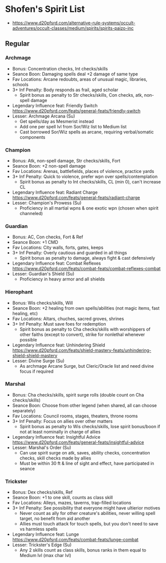 # Shofen's Spirit List
- https://www.d20pfsrd.com/alternative-rule-systems/occult-adventures/occult-classes/medium/spirits/spirits-paizo-inc

## Regular
### Archmage
- Bonus: Concentration checks, Int checks/skills
- Seance Boon: Damaging spells deal +2 damage of same type
- Fav Locations: Arcane redoubts, areas of unusual magic, libraries, schools
- 3+ Inf Penalty: Body responds as frail, aged scholar
    - Spirit bonus as penalty to Str checks/skills, Con checks, atk, non-spell damage
- Legendary Influence feat: Friendly Switch https://www.d20pfsrd.com/feats/general-feats/friendly-switch
- Lesser: Archmage Arcana (Su)
    - Get spells/day as Mesmerist instead
    - Add one per spell lvl from Sor/Wiz list to Medium list
    - Cast borrowed Sor/Wiz spells as arcane, requiring verbal/somatic components
<!-- - Intermediate: Arcane Surge (Su) -->
<!-- - Greater: Wild Arcana (Su) -->
<!-- - Supreme: Legendary Archmage (Su) -->

### Champion
- Bonus: Atk, non-spell damage, Str checks/skills, Fort
- Seance Boon: +2 non-spell damage
- Fav Locations: Arenas, battlefields, places of violence, practice yards
- 3+ Inf Penalty: Quick to violence, prefer wpn over spells/contemplation
    - Spirit bonus as penalty to Int checks/skills, CL (min 0), can't increase CL
- Legendary Influence feat: Radiant Charge https://www.d20pfsrd.com/feats/general-feats/radiant-charge
- Lesser: Champion's Prowess (Su)
    -  Proficiency in all martial wpns & one exotic wpn (chosen when spirit channeled)
<!-- - Intermediate: Sudden Attack (Su) -->
<!-- - Greater: Fleet Charge (Su) -->
<!-- - Supreme: Legendary Champion (Su) -->

### Guardian
- Bonus: AC, Con checks, Fort & Ref
- Seance Boon: +1 CMD
- Fav Locations: City walls, forts, gates, keeps
- 3+ Inf Penalty: Overly cautious and guarded in all things
    - Spirit bonus as penalty to damage, always fight & cast defensively
- Legendary Influence feat: Combat Reflexes https://www.d20pfsrd.com/feats/combat-feats/combat-reflexes-combat
- Lesser: Guardian's Shield (Su)
    -  Proficiency in heavy armor and all shields
<!-- - Intermediate: Absorb Blow (Su) -->
<!-- - Greater: Sudden Block (Su) -->
<!-- - Supreme: Legendary Guardian (Su) -->

### Hierophant
- Bonus: Wis checks/skills, Will
- Seance Boon: +2 healing from own spells/abilities (not magic items, fast healing, etc)
- Fav Locations: Altars, chuches, sacred groves, shrines
- 3+ Inf Penalty: Must save foes for redemption
    - Spirit bonus as penalty to Cha checks/skills with worshippers of other faiths (except to convert), strike for nonlethal whenever possible
- Legendary Influence feat: Unhindering Shield https://www.d20pfsrd.com/feats/shield-mastery-feats/unhindering-shield-shield-mastery
- Lesser: Divine Surge (Su)
    -  As archmage Arcane Surge, but Cleric/Oracle list and need divine focus if required
<!-- - Intermediate: Energy Font (Su) -->
<!-- - Greater: Overflowing Grace (Su) -->
<!-- - Supreme: Legendary Hierophant (Su) -->

### Marshal
- Bonus: Cha checks/skills, spirit surge rolls (double count on Cha checks/skills)
- Seance Boon: Choose from other legend (when shared, all can choose separately)
- Fav Locations: Council rooms, stages, theaters, throne rooms
- 3+ Inf Penalty: Focus on allies over other matters
    - Spirit bonus as penalty to Wis checks/skills, lose spirit bonus/boon if not at least nominally in charge of allies
- Legendary Influence feat: Insightful Advice https://www.d20pfsrd.com/feats/general-feats/insightful-advice
- Lesser: Marshal's Order (Su)
    - Can use spirit surge on atk, saves, ability checks, concentration checks, skill checks made by allies
    - Must be within 30 ft & line of sight and effect, have participated in seance
<!-- - Intermediate: Inspiring Call (Su) -->
<!-- - Greater: Decisive Strike (Su) -->
<!-- - Supreme: Legendary Marshal (Su) -->

### Trickster
- Bonus: Dex checks/skills, Ref
- Seance Boon: +1 to one skill, counts as class skill
- Fav Locations: Alleys, mazes, taverns, trap-filled locations
- 3+ Inf Penalty: See possibility that everyone might have ultierior motives
    - Never count as ally for other creature's abilities, never willing spell target, no benefit from aid another
    - Allies must touch attack for touch spells, but you don't need to save vs harmless spells
- Legendary Influence feat: Lunge https://www.d20pfsrd.com/feats/combat-feats/lunge-combat
- Lesser: Trickster's Edge (Su)
    - Any 2 skills count as class skills, bonus ranks in them equal to Medium lvl (max char lvl)
<!-- - Intermediate: Surprise Strike (Su) -->
<!-- - Greater: Transfer Magic (Su) -->
<!-- - Supreme: Legendary Trickster (Su) -->
